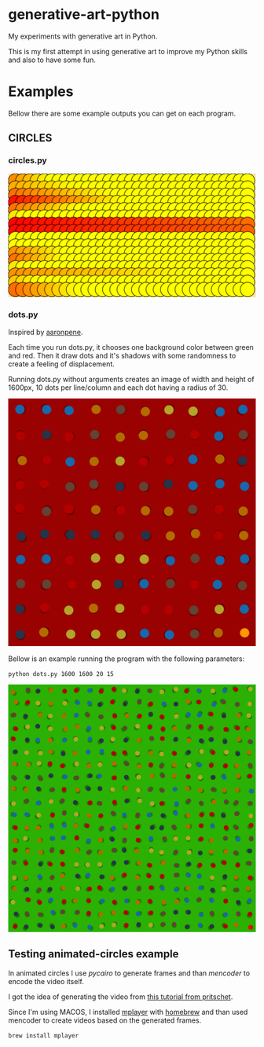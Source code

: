 # generative-art-python
My experiments with generative art in Python.

This is my first attempt in using generative art to improve my Python skills and also to have some fun.

# Examples

Bellow there are some example outputs you can get on each program.

## CIRCLES

### circles.py

![circles.py example](/circles/outputs/circles.svg)

### dots.py

Inspired by [aaronpene](https://github.com/aaronpenne/generative_art). 

Each time you run dots.py, it chooses one background color between green and red. 
Then it draw dots and it's shadows with some randomness to create a feeling of displacement.

Running dots.py without arguments creates an image of width and height of 1600px, 10 dots per line/column and each dot having a radius of 30. 

![dots.py default example](/circles/outputs/dots_red.png)

Bellow is an example running the program with the following parameters:

```
python dots.py 1600 1600 20 15
```

![](/circles/outputs/dots_greenbig.png)

## Testing animated-circles example
In animated circles I use *pycairo* to generate frames and than *mencoder* to encode the video itself.

I got the idea of generating the video from [this tutorial from pritschet](https://www.pritschet.me/wiki/python/example-scripts-python/animations-cairo-and-numpy/). 

Since I'm using MACOS, I installed [mplayer](http://www.mplayerhq.hu) with [homebrew](https://brew.sh/) and than used mencoder to create videos based on the generated frames.

```
brew install mplayer
```